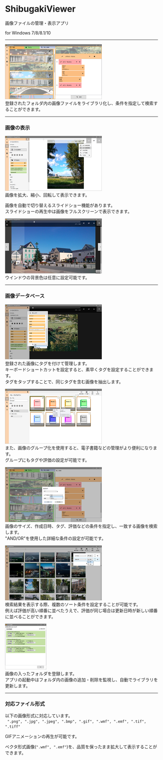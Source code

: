 ShibugakiViewer
===========

画像ファイルの管理・表示アプリ


for Windows 7/8/8.1/10

---


[![fig01](docs/images/small/01_ja.png)](docs/images/raw/01_ja.png)  
登録されたフォルダ内の画像ファイルをライブラリ化し、条件を指定して検索することができます。


---
### 画像の表示

[![fig02](docs/images/small/02_ja.png)](docs/images/raw/02_ja.png)  
画像を拡大、縮小、回転して表示できます。  
  
画像を自動で切り替えるスライドショー機能があります。  
スライドショーの再生中は画像をフルスクリーンで表示できます。  

[![fig03](docs/images/small/03.png)](docs/images/raw/03.png)  
ウインドウの背景色は任意に設定可能です。


---
### 画像データベース

[![fig04](docs/images/small/04_ja.png)](docs/images/raw/04_ja.png)  
登録された画像にタグを付けて管理します。  
キーボードショートカットを設定すると、素早くタグを設定することができます。  
タグをタップすることで、同じタグを含む画像を抽出します。  

[![fig05](docs/images/small/05_ja.png)](docs/images/raw/05_ja.png)  
また、画像のグループ化を使用すると、電子書籍などの管理がより便利になります。  
グループにもタグや評価の設定が可能です。  
  
[![fig06](docs/images/small/06_ja.png)](docs/images/raw/06_ja.png)  
画像のサイズ、作成日時、タグ、評価などの条件を指定し、一致する画像を検索します。  
"AND/OR"を使用した詳細な条件の設定が可能です。  
  

[![fig07](docs/images/small/07_ja.png)](docs/images/raw/07_ja.png)  
検索結果を表示する際、複数のソート条件を設定することが可能です。  
例えば評価が高い順番に並べたうえで、評価が同じ場合は更新日時が新しい順番に並べることができます。  

  
[![fig08](docs/images/small/08_ja.png)](docs/images/raw/08_ja.png)  
画像の入ったフォルダを登録します。  
アプリの起動中はフォルダ内の画像の追加・削除を監視し、自動でライブラリを更新します。  


---
### 対応ファイル形式

以下の画像形式に対応しています。  
` ".png", ".jpg", ".jpeg", ".bmp", ".gif", ".wmf", ".emf", ".tif", ".tiff"`  
  
GIFアニメーションの再生が可能です。  
  
ベクタ形式画像(`".wmf", ".emf"`)を、品質を保ったまま拡大して表示することができます。


